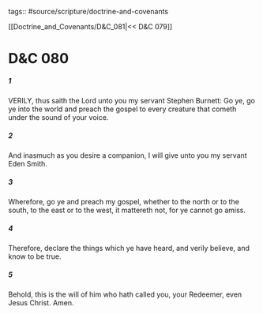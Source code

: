 tags:: #source/scripture/doctrine-and-covenants

[[Doctrine_and_Covenants/D&C_081|<< D&C 079]]

# D&C 080

##### 1

VERILY, thus saith the Lord unto you my servant Stephen Burnett: Go ye, go ye into the world and preach the gospel to every creature that cometh under the sound of your voice.

##### 2

And inasmuch as you desire a companion, I will give unto you my servant Eden Smith.

##### 3

Wherefore, go ye and preach my gospel, whether to the north or to the south, to the east or to the west, it mattereth not, for ye cannot go amiss.

##### 4

Therefore, declare the things which ye have heard, and verily believe, and know to be true.

##### 5

Behold, this is the will of him who hath called you, your Redeemer, even Jesus Christ. Amen.
